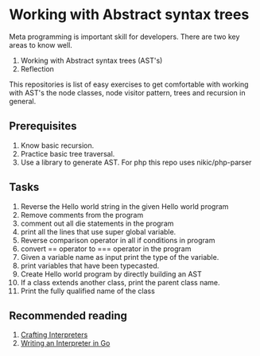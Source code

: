 # Working with Abstract syntax trees
Meta programming is important skill for developers.
There are two key areas to know well.
1. Working with Abstract syntax trees (AST's)
2. Reflection

This repositories is list of easy exercises to 
get comfortable with working with AST's the node classes,
node visitor pattern, trees and recursion in general.

## Prerequisites
1. Know basic recursion.
2. Practice basic tree traversal.
3. Use a library to generate AST. For php this repo uses nikic/php-parser

## Tasks
1. Reverse the Hello world string in the given Hello world program
2. Remove comments from the program
3. comment out all die statements in the program
4. print all the lines that use super global variable.
5. Reverse comparison operator in all if conditions in program
6. convert == operator to === operator in the program
7. Given a variable name as input print the type of the variable.
8. print variables that have been typecasted.
9. Create Hello world program by directly building an AST
10. If a class extends another class, print the parent class name.
11. Print the fully qualified name of the class

## Recommended reading
1. [Crafting Interpreters](https://craftinginterpreters.com/)
2. [Writing an Interpreter in Go](https://interpreterbook.com/)